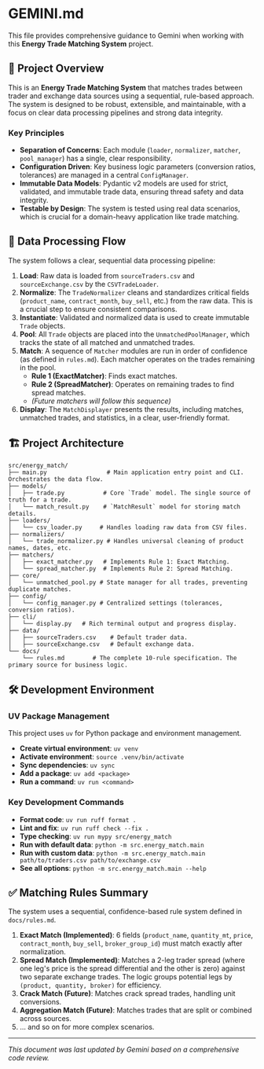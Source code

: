 # GEMINI.md

This file provides comprehensive guidance to Gemini when working with this **Energy Trade Matching System** project.

## 🎯 Project Overview

This is an **Energy Trade Matching System** that matches trades between trader and exchange data sources using a sequential, rule-based approach. The system is designed to be robust, extensible, and maintainable, with a focus on clear data processing pipelines and strong data integrity.

### Key Principles

- **Separation of Concerns**: Each module (`loader`, `normalizer`, `matcher`, `pool_manager`) has a single, clear responsibility.
- **Configuration Driven**: Key business logic parameters (conversion ratios, tolerances) are managed in a central `ConfigManager`.
- **Immutable Data Models**: Pydantic v2 models are used for strict, validated, and immutable trade data, ensuring thread safety and data integrity.
- **Testable by Design**: The system is tested using real data scenarios, which is crucial for a domain-heavy application like trade matching.

## 🌊 Data Processing Flow

The system follows a clear, sequential data processing pipeline:

1.  **Load**: Raw data is loaded from `sourceTraders.csv` and `sourceExchange.csv` by the `CSVTradeLoader`.
2.  **Normalize**: The `TradeNormalizer` cleans and standardizes critical fields (`product_name`, `contract_month`, `buy_sell`, etc.) from the raw data. This is a crucial step to ensure consistent comparisons.
3.  **Instantiate**: Validated and normalized data is used to create immutable `Trade` objects.
4.  **Pool**: All `Trade` objects are placed into the `UnmatchedPoolManager`, which tracks the state of all matched and unmatched trades.
5.  **Match**: A sequence of `Matcher` modules are run in order of confidence (as defined in `rules.md`). Each matcher operates on the trades remaining in the pool.
    - **Rule 1 (ExactMatcher)**: Finds exact matches.
    - **Rule 2 (SpreadMatcher)**: Operates on remaining trades to find spread matches.
    - *(Future matchers will follow this sequence)*
6.  **Display**: The `MatchDisplayer` presents the results, including matches, unmatched trades, and statistics, in a clear, user-friendly format.

## 🏗️ Project Architecture

```
src/energy_match/
├── main.py                 # Main application entry point and CLI. Orchestrates the data flow.
├── models/
│   ├── trade.py           # Core `Trade` model. The single source of truth for a trade.
│   └── match_result.py    # `MatchResult` model for storing match details.
├── loaders/
│   └── csv_loader.py     # Handles loading raw data from CSV files.
├── normalizers/
│   └── trade_normalizer.py # Handles universal cleaning of product names, dates, etc.
├── matchers/
│   ├── exact_matcher.py   # Implements Rule 1: Exact Matching.
│   └── spread_matcher.py  # Implements Rule 2: Spread Matching.
├── core/
│   └── unmatched_pool.py # State manager for all trades, preventing duplicate matches.
├── config/
│   └── config_manager.py # Centralized settings (tolerances, conversion ratios).
├── cli/
│   └── display.py   # Rich terminal output and progress display.
├── data/
│   ├── sourceTraders.csv    # Default trader data.
│   ├── sourceExchange.csv   # Default exchange data.
└── docs/
    └── rules.md        # The complete 10-rule specification. The primary source for business logic.
```

## 🛠️ Development Environment

### UV Package Management

This project uses `uv` for Python package and environment management.

- **Create virtual environment**: `uv venv`
- **Activate environment**: `source .venv/bin/activate`
- **Sync dependencies**: `uv sync`
- **Add a package**: `uv add <package>`
- **Run a command**: `uv run <command>`

### Key Development Commands

- **Format code**: `uv run ruff format .`
- **Lint and fix**: `uv run ruff check --fix .`
- **Type checking**: `uv run mypy src/energy_match`
- **Run with default data**: `python -m src.energy_match.main`
- **Run with custom data**: `python -m src.energy_match.main path/to/traders.csv path/to/exchange.csv`
- **See all options**: `python -m src.energy_match.main --help`

## ✅ Matching Rules Summary

The system uses a sequential, confidence-based rule system defined in `docs/rules.md`.

1.  **Exact Match (Implemented)**: 6 fields (`product_name`, `quantity_mt`, `price`, `contract_month`, `buy_sell`, `broker_group_id`) must match exactly after normalization.
2.  **Spread Match (Implemented)**: Matches a 2-leg trader spread (where one leg's price is the spread differential and the other is zero) against two separate exchange trades. The logic groups potential legs by `(product, quantity, broker)` for efficiency.
3.  **Crack Match (Future)**: Matches crack spread trades, handling unit conversions.
4.  **Aggregation Match (Future)**: Matches trades that are split or combined across sources.
5.  ... and so on for more complex scenarios.

---
*This document was last updated by Gemini based on a comprehensive code review.*
